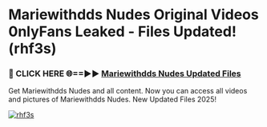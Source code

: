 # Mariewithdds Nudes Original Videos 0nlyFans Leaked - Files Updated! (rhf3s)

<h3>🔴 CLICK HERE 🌐==►► <a href="https://tinyurl.com/brd5kh86" rel="nofollow">Mariewithdds Nudes Updated Files</a></h3>

Get Mariewithdds Nudes and all content. Now you can access all videos and pictures of Mariewithdds Nudes. New Updated Files 2025!

[![rhf3s](https://i.imgur.com/K7sEzmb.gif)](https://tinyurl.com/brd5kh86)
